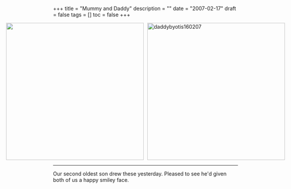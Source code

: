 +++
title = "Mummy and Daddy"
description = ""
date = "2007-02-17"
draft = false
tags = []
toc = false
+++

<div style="display: flex; justify-content: center; margin: -5px;">
    <img src="https://i.ibb.co/gFFVBP9k/mummybyotis160207.jpg" style="width: 375px; height: auto; margin: 5px;">
    <img src="https://i.ibb.co/ycTQs8Fb/daddybyotis160207.jpg" alt="daddybyotis160207" style="width: 375px; height: auto; margin: 5px;">
</div>

***
Our second oldest son drew these yesterday. Pleased to see he'd given both of us a happy smiley face.